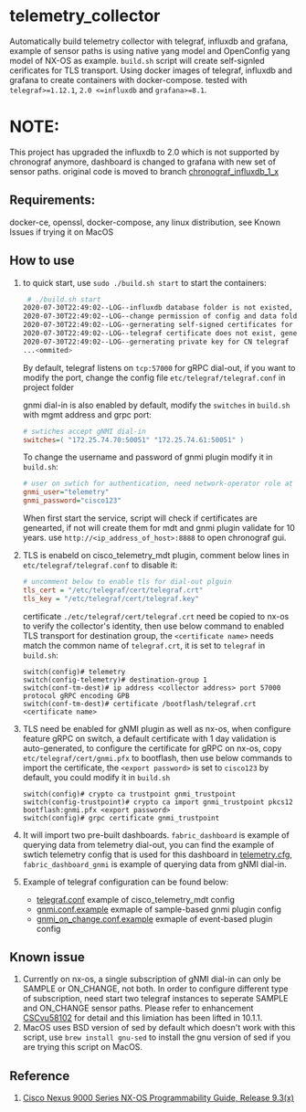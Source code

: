 # telemetry_collector
Automatically build telemetry collector with telegraf, influxdb and grafana, example of sensor paths is using native yang model and OpenConfig yang model of NX-OS as example. `build.sh` script will create self-signled cerificates for TLS transport. Using docker images of telegraf, influxdb and grafana to create containers with docker-compose. tested with `telegraf>=1.12.1`, `2.0 <=influxdb` and `grafana>=8.1`.

# NOTE:
This project has upgraded the influxdb to 2.0 which is not supported by chronograf anymore, dashboard is changed to grafana with new set of sensor paths. original code is moved to branch [chronograf_influxdb_1_x](https://github.com/dsx1123/telemetry_collector/tree/chronograf_influxdb_1_x)

## Requirements:
docker-ce, openssl, docker-compose, any linux distribution, see Known Issues if trying it on MacOS
## How to use

 1. to quick start, use `sudo ./build.sh start` to start the containers:
    ```bash
     # ./build.sh start
    2020-07-30T22:49:02--LOG--influxdb database folder is not existed, creating one
    2020-07-30T22:49:02--LOG--change permission of config and data folder of influxdb
    2020-07-30T22:49:02--LOG--gernerating self-signed certificates for telegraf plugins
    2020-07-30T22:49:02--LOG--telegraf certificate does not exist, generating
    2020-07-30T22:49:02--LOG--gernerating private key for CN telegraf
    ...<ommited>
    ```

    By default, telegraf listens on `tcp:57000` for gRPC dial-out, if you want to modify the port, change the config file `etc/telegraf/telegraf.conf` in project folder

    gnmi dial-in is also enabled by default,  modify the `switches` in `build.sh` with mgmt address and grpc port:
    ```ini
    # swtiches accept gNMI dial-in
    switches=( "172.25.74.70:50051" "172.25.74.61:50051" )
    ```
    To change the username and password of gnmi plugin modify it in `build.sh`:
    ```ini
    # user on swtich for authentication, need network-operator role at least
    gnmi_user="telemetry"
    gnmi_password="cisco123"
    ```

    When first start the service, script will check if certificates are genearted, if not will create them for mdt and gnmi plugin validate for 10 years.
    use `http://<ip_address_of_host>:8888` to open chronograf gui.

2. TLS is enabeld on cisco_telemetry_mdt plugin, comment below lines in `etc/telegraf/telegraf.conf` to disable it:
    ```ini
    # uncomment below to enable tls for dial-out plguin
    tls_cert = "/etc/telegraf/cert/telegraf.crt"
    tls_key = "/etc/telegraf/cert/telegraf.key"
    ```
    certificate `./etc/telegraf/cert/telegraf.crt` need be copied to nx-os to verify the collector's identity, then use below command to enabled TLS transport for destination group, the `<certificate name>`  needs match the common name of `telegraf.crt`, it is set to `telegraf` in `build.sh`:
    ```
    switch(config)# telemetry
    switch(config-telemetry)# destination-group 1
    switch(conf-tm-dest)# ip address <collector address> port 57000 protocol gRPC encoding GPB
    switch(conf-tm-dest)# certificate /bootflash/telegraf.crt <certificate name>

    ```
3. TLS need be enabled for gNMI plugin as well as nx-os, when configure feature gRPC on switch, a default certificate with 1 day validation is auto-generated, to configure the certificate for gRPC on nx-os, copy `etc/telegraf/cert/gnmi.pfx` to bootflash, then use below commands to import the certificate, the `<export password>` is set to `cisco123` by default, you could modify it in `build.sh`
    ```
    switch(config)# crypto ca trustpoint gnmi_trustpoint
    switch(config-trustpoint)# crypto ca import gnmi_trustpoint pkcs12 bootflash:gnmi.pfx <export password>
    switch(config)# grpc certificate gnmi_trustpoint
    ```
4. It will import two pre-built dashboards. `fabric_dashboard` is example of querying data from telemetry dial-out, you can find the example of swtich telemetry config that is used for this dashboard in [telemetry.cfg](/examples/telemetry.cfg), `fabric_dashboard_gnmi` is example of querying data from gNMI dial-in.

5. Example of telegraf configuration can be found below:
   - [telegraf.conf](etc/telegraf/telegraf.conf) example of cisco_telemetry_mdt config
   - [gnmi.conf.example](etc/telegraf/telegraf.d/gnmi.conf.example) exmaple of sample-based gnmi plugin config
   - [gnmi_on_change.conf.example](etc/telegraf/gnmi_on_change.conf.example) exmaple of event-based plugin config

## Known issue
1. Currently on nx-os, a single subscription of gNMI dial-in can only be SAMPLE or ON_CHANGE, not both. In order to configure different type of subscription, need start two telegraf instances to seperate SAMPLE and ON_CHANGE sensor paths.
Please refer to enhancement [CSCvu58102](https://bst.cloudapps.cisco.com/bugsearch/bug/CSCvu58102) for detail and this limiation has been lifted in 10.1.1.
2. MacOS uses BSD version of sed by default which doesn't work with this script, use `brew install gnu-sed` to install the gnu version of sed if you are trying this script on MacOS.


## Reference
1. [Cisco Nexus 9000 Series NX-OS Programmability Guide, Release 9.3(x)](https://www.cisco.com/c/en/us/td/docs/switches/datacenter/nexus9000/sw/93x/progammability/guide/b-cisco-nexus-9000-series-nx-os-programmability-guide-93x.html)
